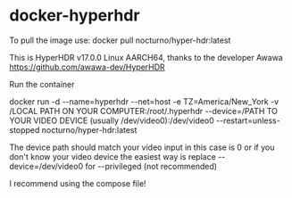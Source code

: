 # docker-hyperhdr

To pull the image use: docker pull nocturno/hyper-hdr:latest

This is HyperHDR v17.0.0 Linux AARCH64, thanks to the developer Awawa https://github.com/awawa-dev/HyperHDR

Run the container

docker run -d --name=hyperhdr --net=host -e TZ=America/New_York -v /LOCAL PATH ON YOUR COMPUTER:/root/.hyperhdr --device=/PATH TO YOUR VIDEO DEVICE (usually /dev/video0):/dev/video0 --restart=unless-stopped nocturno/hyper-hdr:latest

The device path should match your video input in this case is 0 or if you don't know your video device the easiest way is replace --device=/dev/video0 for --privileged (not recommended)

I recommend using the compose file!
